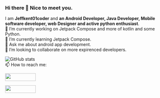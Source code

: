 ### Hi there 👋 Nice to meet you.
I am **Jeffkent01coder** and **an Android Developer, Java Developer, Mobile software developer, web Designer and active python enthusiast**.<br/>
🔭 I’m currently working on Jetpack Compose and more of kotlin and some Python.<br/>
🌱 I’m currently learning Jetpack Compose.<br/>
💬 Ask me about android app development.<br/>
👯 I’m looking to collaborate on more expirenced developers.<br/>

![GitHub stats](https://github-readme-stats.vercel.app/api?username=Jeffkent01coder&show_icons=true&theme=radical&show_icons=true&count_private=true)<br/>
📫 How to reach me:<br/>

[<img src="https://user-images.githubusercontent.com/61431856/117953691-efe3b300-b31e-11eb-9968-b8b0dce1b9bc.jpg" height = "25px" width ="100px"/>](https://twitter.com/CodexKent)

[<img src="https://user-images.githubusercontent.com/61431856/117953182-8cf21c00-b31e-11eb-82b8-06b0fa7d62ec.png" height = "25px" width ="100px"/>](https://www.linkedin.com/in/geoffrey-erastus-3a185a214/)

